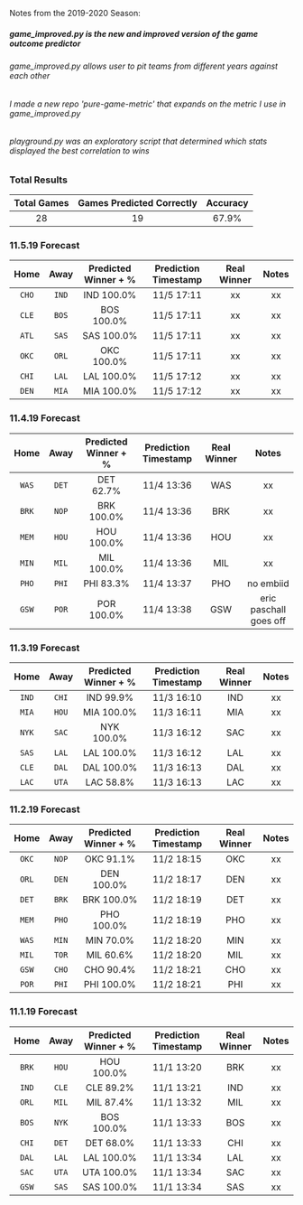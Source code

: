Notes from the 2019-2020 Season:

##### game_improved.py is the new and improved version of the game outcome predictor
###### game_improved.py allows user to pit teams from different years against each other
###### I made a new repo 'pure-game-metric' that expands on the metric I use in game_improved.py

###### playground.py was an exploratory script that determined which stats displayed the best correlation to wins
 

### Total Results

| Total Games        | Games Predicted Correctly | Accuracy |
|:-------------:|:-------------:|:-----:|
| 28     | 19 | 67.9% |


### 11.5.19 Forecast

| Home        | Away           | Predicted Winner + %  | Prediction Timestamp | Real Winner | Notes |
|:-------------:|:-------------:|:-----:|:-----:|:-------------:|:----:|
| `CHO`      | `IND` | IND 100.0% | 11/5 17:11 | xx | xx |
| `CLE`      | `BOS` | BOS 100.0% | 11/5 17:11 | xx | xx |
| `ATL`      | `SAS` | SAS 100.0% | 11/5 17:11 | xx | xx |
| `OKC`      | `ORL` | OKC 100.0% | 11/5 17:11 | xx | xx |
| `CHI`      | `LAL` | LAL 100.0% | 11/5 17:12 | xx | xx |
| `DEN`      | `MIA` | MIA 100.0% | 11/5 17:12 | xx | xx |


### 11.4.19 Forecast

| Home        | Away           | Predicted Winner + %  | Prediction Timestamp | Real Winner | Notes |
|:-------------:|:-------------:|:-----:|:-----:|:-------------:|:----:|
| `WAS`      | `DET` | DET 62.7% | 11/4 13:36 | WAS | xx |
| `BRK`      | `NOP` | BRK 100.0% | 11/4 13:36 | BRK | xx |
| `MEM`      | `HOU` | HOU 100.0% | 11/4 13:36 | HOU | xx |
| `MIN`      | `MIL` | MIL 100.0% | 11/4 13:36 | MIL | xx |
| `PHO`      | `PHI` | PHI 83.3% | 11/4 13:37 | PHO | no embiid |
| `GSW`      | `POR` | POR 100.0% | 11/4 13:38 | GSW | eric paschall goes off |


### 11.3.19 Forecast

| Home        | Away           | Predicted Winner + %  | Prediction Timestamp | Real Winner | Notes |
|:-------------:|:-------------:|:-----:|:-----:|:-------------:|:----:|
| `IND`      | `CHI` | IND 99.9% | 11/3 16:10 | IND | xx |
| `MIA`      | `HOU` | MIA 100.0% | 11/3 16:11 | MIA | xx |
| `NYK`      | `SAC` | NYK 100.0% | 11/3 16:12 | SAC | xx |
| `SAS`      | `LAL` | LAL 100.0% | 11/3 16:12 | LAL | xx |
| `CLE`      | `DAL` | DAL 100.0% | 11/3 16:13 | DAL | xx |
| `LAC`      | `UTA` | LAC 58.8% | 11/3 16:13 | LAC | xx |


### 11.2.19 Forecast

| Home        | Away           | Predicted Winner + %  | Prediction Timestamp | Real Winner | Notes |
|:-------------:|:-------------:|:-----:|:-----:|:-------------:|:----:|
| `OKC`      | `NOP` | OKC 91.1% | 11/2 18:15 | OKC | xx |
| `ORL`      | `DEN` | DEN 100.0% | 11/2 18:17 | DEN | xx |
| `DET`      | `BRK` | BRK 100.0% | 11/2 18:19 | DET | xx |
| `MEM`      | `PHO` | PHO 100.0% | 11/2 18:19 | PHO | xx |
| `WAS`      | `MIN` | MIN 70.0% | 11/2 18:20 | MIN | xx |
| `MIL`      | `TOR` | MIL 60.6% | 11/2 18:20 | MIL | xx |
| `GSW`      | `CHO` | CHO 90.4% | 11/2 18:21 | CHO | xx |
| `POR`      | `PHI` | PHI 100.0% | 11/2 18:21 | PHI | xx |


### 11.1.19 Forecast

| Home        | Away           | Predicted Winner + %  | Prediction Timestamp | Real Winner | Notes |
|:-------------:|:-------------:|:-----:|:-----:|:-------------:|:----:|
| `BRK`      | `HOU` | HOU 100.0% | 11/1 13:20 | BRK | xx |
| `IND`      | `CLE` | CLE 89.2% | 11/1 13:21 | IND | xx |
| `ORL`      | `MIL` | MIL 87.4% | 11/1 13:32 | MIL | xx |
| `BOS`      | `NYK` | BOS 100.0% | 11/1 13:33 | BOS | xx |
| `CHI`      | `DET` | DET 68.0% | 11/1 13:33 | CHI | xx |
| `DAL`      | `LAL` | LAL 100.0% | 11/1 13:34 | LAL | xx |
| `SAC`      | `UTA` | UTA 100.0% | 11/1 13:34 | SAC | xx |
| `GSW`      | `SAS` | SAS 100.0% | 11/1 13:34 | SAS | xx |




